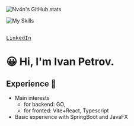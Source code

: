![Nv4n's GitHub stats](https://github-readme-stats.vercel.app/api?username=nv4n&show_icons=true&theme=omni)


![My Skills](https://skillicons.dev/icons?i=ts,react,vite,tailwind,go,spring&theme=dark)

<kbd> <br> [LinkedIn](https://www.linkedin.com/in/ivan-petrov-b5bb67265/) <br></kbd>

# 😀 Hi, I'm Ivan Petrov.

## Experience 🔋

- Main interests
  - for backend: GO,
  - for fronted: Vite+React, Typescript
- Basic experience with SpringBoot and JavaFX


